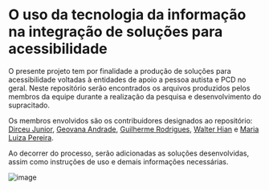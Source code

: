 
# O uso da tecnologia da informação na integração de soluções para acessibilidade

O presente projeto tem por finalidade a produção de soluções para acessibilidade voltadas à entidades de apoio a pessoa autista e PCD no geral.
Neste repositório serão encontrados os arquivos produzidos pelos membros da equipe durante a realização da pesquisa e desenvolvimento do supracitado.

Os membros envolvidos são os contribuidores designados ao repositório: [Dirceu Junior](https://github.com/junior-slv), [Geovana Andrade](https://github.com/andradegeovana), [Guilherme Rodrigues](https://github.com/guilhermehsr), [Walter Hian](https://github.com/hian0liveira) e [Maria Luiza Pereira](https://github.com/ma-lulu).

Ao decorrer do processo, serão adicionadas as soluções desenvolvidas, assim como instruções de uso e demais informações necessárias.


![image](https://user-images.githubusercontent.com/105085099/170408730-02614247-f637-40f1-a29d-c3d20b2a4874.png)
